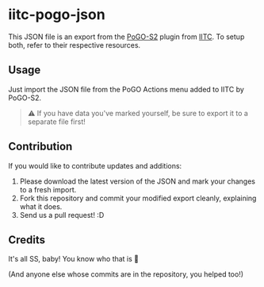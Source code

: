 # iitc-pogo-json

This JSON file is an export from the [PoGO-S2](https://gitlab.com/AlfonsoML/pogo-s2) plugin from [IITC](https://iitc.me/). To setup both, refer to their respective resources.

## Usage

Just import the JSON file from the PoGO Actions menu added to IITC by PoGO-S2.

> ⚠️ If you have data you've marked yourself, be sure to export it to a separate file first!

## Contribution

If you would like to contribute updates and additions:

1. Please download the latest version of the JSON and mark your changes to a fresh import.
2. Fork this repository and commit your modified export cleanly, explaining what it does.
3. Send us a pull request! :D

## Credits

It's all SS, baby! You know who that is 🤴

(And anyone else whose commits are in the repository, you helped too!)
